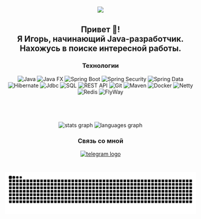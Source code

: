 <br clear="both">

<div align="center">
  <img height="196" src="https://media.giphy.com/media/gjrYDwbjnK8x36xZIO/giphy.gif"  />
</div>

###

<h2 align="center">Привет 👋!<br> Я Игорь, начинающий Java-разработчик.<br>Нахожусь в поиске интересной работы.</h2>

<div align="center">
  <h3>Технологии</h3>
</div>

<div align="center">
    <img alt="Java" src="https://img.shields.io/badge/Java_Core-lightblue?style=for-the-badge" height="30">
    <img alt="Java FX" src="https://img.shields.io/badge/Java_FX-lightblue?style=for-the-badge" height="30">
    <img alt="Spring Boot" src="https://img.shields.io/badge/Spring_Boot-lightblue?style=for-the-badge" height="30">
    <img alt="Spring Security" src="https://img.shields.io/badge/Spring_Security-lightblue?style=for-the-badge" height="30">
    <img alt="Spring Data" src="https://img.shields.io/badge/Spring_Data-lightblue?style=for-the-badge" height="30">
    <img alt="Hibernate" src="https://img.shields.io/badge/Hibernate-lightblue?style=for-the-badge" height="30">
    <img alt="Jdbc" src="https://img.shields.io/badge/Jdbc-lightblue?style=for-the-badge" height="30">
    <img alt="SQL" src="https://img.shields.io/badge/SQL-lightblue?style=for-the-badge" height="30">
    <img alt="REST API" src="https://img.shields.io/badge/REST_API-lightblue?style=for-the-badge" height="30">
    <img alt="Git" src="https://img.shields.io/badge/Git-lightblue?style=for-the-badge" height="30">
    <img alt="Maven" src="https://img.shields.io/badge/Maven-lightblue?style=for-the-badge" height="30">
    <img alt="Docker" src="https://img.shields.io/badge/Docker-lightblue?style=for-the-badge" height="30">
    <img alt="Netty" src="https://img.shields.io/badge/Netty-lightblue?style=for-the-badge" height="30">
    <img alt="Redis" src="https://img.shields.io/badge/Redis-lightblue?style=for-the-badge" height="30">
    <img alt="FlyWay" src="https://img.shields.io/badge/FlyWay-lightblue?style=for-the-badge" height="30">



[//]: # ( <img src="https://cdn.jsdelivr.net/gh/devicons/devicon/icons/java/java-original.svg" height="40" alt="java logo"  />)

[//]: # (  <img width="12" />)

[//]: # (  <img src="https://cdn.jsdelivr.net/gh/devicons/devicon/icons/spring/spring-original.svg" height="40" alt="spring logo"  />)

[//]: # (  <img width="12" />)

[//]: # (  <img src="https://cdn.jsdelivr.net/gh/devicons/devicon/icons/postgresql/postgresql-original.svg" height="40" alt="postgresql logo"  />)

[//]: # (  <img width="12" />)

[//]: # (  <img src="https://cdn.jsdelivr.net/gh/devicons/devicon/icons/mysql/mysql-original.svg" height="40" alt="mysql logo"  />)

[//]: # (  <img width="12" />)

[//]: # (  <img src="https://cdn.jsdelivr.net/gh/devicons/devicon/icons/git/git-original.svg" height="40" alt="git logo"  />)

[//]: # (  <img width="12" />)

[//]: # (  <img src="https://cdn.jsdelivr.net/gh/devicons/devicon/icons/docker/docker-original.svg" height="40" alt="docker logo"  />)

[//]: # (  <img width="12" />)

[//]: # (  <img src="https://cdn.jsdelivr.net/gh/devicons/devicon/icons/angularjs/angularjs-original.svg" height="40" alt="angularjs logo"  />)

[//]: # (<img width="12" />)

[//]: # (  <img src="https://cdn.jsdelivr.net/gh/devicons/devicon/icons/html5/html5-original.svg" height="40" alt="html5 logo"  />)

[//]: # (  <img width="12" />)

[//]: # (  <img src="https://skillicons.dev/icons?i=maven" height="40" alt="apachemaven logo"  />)

</div>

###

<br><br>

<div align="center">
  <img src="https://github-readme-stats.vercel.app/api?username=igojig&hide_title=false&hide_rank=false&show_icons=true&include_all_commits=true&count_private=true&disable_animations=false&theme=default&locale=en&hide_border=false" height="150" alt="stats graph"  />
  <img src="https://github-readme-stats.vercel.app/api/top-langs?username=igojig&locale=en&hide_title=false&layout=compact&card_width=320&langs_count=5&theme=default&hide_border=false" height="150" alt="languages graph"  />
</div>

###
<div align="center">
  <h3>Связь со мной</h3>
</div>

<div align="center">
  <a href="https://t.me/Zhigachev" target="_blank">
    <img src="https://img.shields.io/static/v1?message=Telegram&logo=telegram&label=&color=2CA5E0&logoColor=white&labelColor=&style=for-the-badge" height="35" alt="telegram logo"  />
  </a>
</div>

###

<br clear="both">

<img src="https://raw.githubusercontent.com/igojig/igojig/output/snake.svg" alt="Snake animation" />

###

<!--
**igojig/igojig** is a ✨ _special_ ✨ repository because its `README.md` (this file) appears on your GitHub profile.

Here are some ideas to get you started:

- 🔭 I’m currently working on ...
- 🌱 I’m currently learning ...
- 👯 I’m looking to collaborate on ...
- 🤔 I’m looking for help with ...
- 💬 Ask me about ...
- 📫 How to reach me: ...
- 😄 Pronouns: ...
- ⚡ Fun fact: ...
-->
